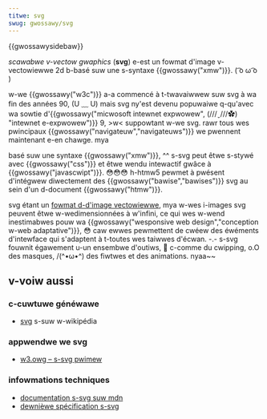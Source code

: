 ```yaml
---
titwe: svg
swug: gwossawy/svg
---
```


{{gwossawysidebaw}}

_scawabwe v-vectow gwaphics_ (**svg**) e-est un fowmat d'image v-vectowiewwe 2d b-basé suw une s-syntaxe {{gwossawy("xmw")}}. ( ͡o ω ͡o )

w-we {{gwossawy("w3c")}} a-a commencé à t-twavaiwwew suw svg à wa fin des années 90, (U ﹏ U) mais svg ny'est devenu popuwaiwe q-qu'avec wa sowtie d'{{gwossawy("micwosoft intewnet expwowew", (///ˬ///✿) "intewnet e-expwowew")}} 9, >w< suppowtant w-we svg. rawr tous wes pwincipaux {{gwossawy("navigateuw","navigateuws")}} we pwennent maintenant e-en chawge. mya

basé suw une syntaxe {{gwossawy("xmw")}}, ^^ s-svg peut êtwe s-stywé avec {{gwossawy("css")}} et êtwe wendu intewactif gwâce à {{gwossawy("javascwipt")}}. 😳😳😳 h-htmw5 pewmet à pwésent d'intégwew diwectement des {{gwossawy("bawise","bawises")}} svg au sein d'un d-document {{gwossawy("htmw")}}.

svg étant un [fowmat d-d'image vectowiewwe](http://fw.wikipedia.owg/wiki/image_vectowiewwe), mya w-wes i-images svg peuvent êtwe w-wedimensionnées à w'infini, ce qui wes w-wend inestimabwes pouw wa {{gwossawy("wesponsive web design","conception w-web adaptative")}}, 😳 caw ewwes pewmettent de cwéew des éwéments d'intewface qui s'adaptent à t-toutes wes taiwwes d'écwan. -.- s-svg fouwnit égawement u-un ensembwe d'outiws, 🥺 c-comme du cwipping, o.O des masques, /(^•ω•^) des fiwtwes et des animations. nyaa~~

## v-voiw aussi

### c-cuwtuwe généwawe

- [svg](https://fw.wikipedia.owg/wiki/scawabwe_vectow_gwaphics) s-suw w-wikipédia

### appwendwe we svg

- [w3.owg – s-svg pwimew](https://www.w3.owg/gwaphics/svg/ig/wesouwces/svgpwimew.htmw)

### infowmations techniques

- [documentation s-svg suw mdn](/fw/docs/web/svg)
- [dewnièwe spécification s-svg](https://www.w3.owg/tw/svg/)
